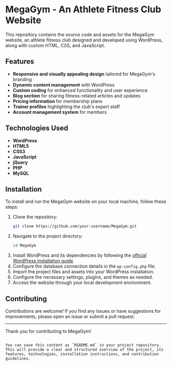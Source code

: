 # MegaGym - An Athlete Fitness Club Website

This repository contains the source code and assets for the MegaGym website, an athlete fitness club designed and developed using WordPress, along with custom HTML, CSS, and JavaScript.

## Features

- **Responsive and visually appealing design** tailored for MegaGym's branding
- **Dynamic content management** with WordPress
- **Custom coding** for enhanced functionality and user experience
- **Blog section** for sharing fitness-related articles and updates
- **Pricing information** for membership plans
- **Trainer profiles** highlighting the club's expert staff
- **Account management system** for members

## Technologies Used

- **WordPress**
- **HTML5**
- **CSS3**
- **JavaScript**
- **jQuery**
- **PHP**
- **MySQL**

## Installation

To install and run the MegaGym website on your local machine, follow these steps:

1. Clone the repository:
   ```bash
   git clone https://github.com/your-username/MegaGym.git
   ```
2. Navigate to the project directory:
   ```bash
   cd MegaGym
   ```
3. Install WordPress and its dependencies by following the [official WordPress installation guide](https://wordpress.org/support/article/how-to-install-wordpress/).
4. Configure the database connection details in the `wp-config.php` file.
5. Import the project files and assets into your WordPress installation.
6. Configure the necessary settings, plugins, and themes as needed.
7. Access the website through your local development environment.

## Contributing

Contributions are welcome! If you find any issues or have suggestions for improvements, please open an issue or submit a pull request.

---

Thank you for contributing to MegaGym!
```

You can save this content as `README.md` in your project repository. This will provide a clear and structured overview of the project, its features, technologies, installation instructions, and contribution guidelines.

